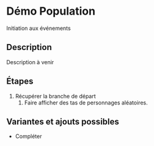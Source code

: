 # Démo Population
Initiation aux événements

## Description
Description à venir

## Étapes

1. Récupérer la branche de départ
   1. Faire afficher des tas de personnages aléatoires.

## Variantes et ajouts possibles

- Compléter

